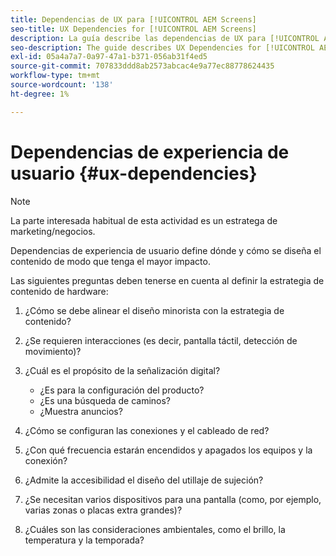 ```yaml
---
title: Dependencias de UX para [!UICONTROL AEM Screens]
seo-title: UX Dependencies for [!UICONTROL AEM Screens]
description: La guía describe las dependencias de UX para [!UICONTROL AEM Screens]
seo-description: The guide describes UX Dependencies for [!UICONTROL AEM Screens]
exl-id: 05a4a7a7-0a97-47a1-b371-056ab31f4ed5
source-git-commit: 707833ddd8ab2573abcac4e9a77ec88778624435
workflow-type: tm+mt
source-wordcount: '138'
ht-degree: 1%

---
```


# Dependencias de experiencia de usuario {#ux-dependencies}

>[!NOTE]
>
>La parte interesada habitual de esta actividad es un estratega de marketing/negocios.

Dependencias de experiencia de usuario define dónde y cómo se diseña el contenido de modo que tenga el mayor impacto.

Las siguientes preguntas deben tenerse en cuenta al definir la estrategia de contenido de hardware:

1. ¿Cómo se debe alinear el diseño minorista con la estrategia de contenido?

1. ¿Se requieren interacciones (es decir, pantalla táctil, detección de movimiento)?

1. ¿Cuál es el propósito de la señalización digital?

   * ¿Es para la configuración del producto?
   * ¿Es una búsqueda de caminos?
   * ¿Muestra anuncios?

1. ¿Cómo se configuran las conexiones y el cableado de red?

1. ¿Con qué frecuencia estarán encendidos y apagados los equipos y la conexión?

1. ¿Admite la accesibilidad el diseño del utillaje de sujeción?

1. ¿Se necesitan varios dispositivos para una pantalla (como, por ejemplo, varias zonas o placas extra grandes)?

1. ¿Cuáles son las consideraciones ambientales, como el brillo, la temperatura y la temporada?

